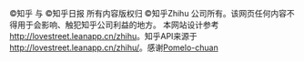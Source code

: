 ©️知乎 与 ©️知乎日报 所有内容版权归 ©️知乎Zhihu 公司所有。该网页任何内容不得用于会影响、触犯知乎公司利益的地方。
本网站设计参考 <a href="http://lovestreet.leanapp.cn/zhihu">http://lovestreet.leanapp.cn/zhihu</a>。知乎API来源于<a href="http://lovestreet.leanapp.cn/zhihu/">http://lovestreet.leanapp.cn/zhihu/</a>。感谢<a href="https://github.com/pomelo-chuan">Pomelo-chuan</a>
